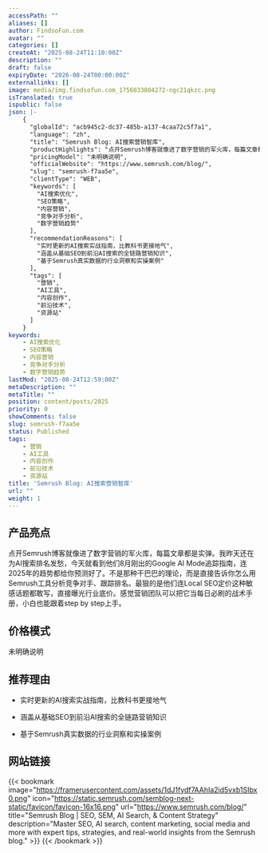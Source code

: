 ```yaml
---
accessPath: ""
aliases: []
author: FindsoFun.com
avatar: ""
categories: []
createAt: "2025-08-24T11:10:00Z"
description: ""
draft: false
expiryDate: "2026-08-24T00:00:00Z"
externallinks: []
image: media/img.findsofun.com_1756033804272-ngc21qkzc.png
isTranslated: true
ispublic: false
json: |-
    {
      "globalId": "acb945c2-dc37-485b-a137-4caa72c5f7a1",
      "language": "zh",
      "title": "Semrush Blog: AI搜索营销智库",
      "productHighlights": "点开Semrush博客就像进了数字营销的军火库，每篇文章都是实弹。我昨天还在为AI搜索排名发愁，今天就看到他们8月刚出的Google AI Mode追踪指南，连2025年的趋势都给你预测好了。不是那种干巴巴的理论，而是直接告诉你怎么用Semrush工具分析竞争对手、跟踪排名。最狠的是他们连Local SEO定价这种敏感话题都敢写，直接曝光行业底价。感觉营销团队可以把它当每日必刷的战术手册，小白也能跟着step by step上手。",
      "pricingModel": "未明确说明",
      "officialWebsite": "https://www.semrush.com/blog/",
      "slug": "semrush-f7aa5e",
      "clientType": "WEB",
      "keywords": [
        "AI搜索优化",
        "SEO策略",
        "内容营销",
        "竞争对手分析",
        "数字营销趋势"
      ],
      "recommendationReasons": [
        "实时更新的AI搜索实战指南，比教科书更接地气",
        "涵盖从基础SEO到前沿AI搜索的全链路营销知识",
        "基于Semrush真实数据的行业洞察和实操案例"
      ],
      "tags": [
        "营销",
        "AI工具",
        "内容创作",
        "前沿技术",
        "资源站"
      ]
    }
keywords:
    - AI搜索优化
    - SEO策略
    - 内容营销
    - 竞争对手分析
    - 数字营销趋势
lastMod: "2025-08-24T12:59:00Z"
metaDescription: ""
metaTitle: ""
position: content/posts/2025
priority: 0
showComments: false
slug: semrush-f7aa5e
status: Published
tags:
    - 营销
    - AI工具
    - 内容创作
    - 前沿技术
    - 资源站
title: 'Semrush Blog: AI搜索营销智库'
url: ""
weight: 1
---
```

## 产品亮点
点开Semrush博客就像进了数字营销的军火库，每篇文章都是实弹。我昨天还在为AI搜索排名发愁，今天就看到他们8月刚出的Google AI Mode追踪指南，连2025年的趋势都给你预测好了。不是那种干巴巴的理论，而是直接告诉你怎么用Semrush工具分析竞争对手、跟踪排名。最狠的是他们连Local SEO定价这种敏感话题都敢写，直接曝光行业底价。感觉营销团队可以把它当每日必刷的战术手册，小白也能跟着step by step上手。

## 价格模式
<!--more-->未明确说明

## 推荐理由
- 实时更新的AI搜索实战指南，比教科书更接地气

- 涵盖从基础SEO到前沿AI搜索的全链路营销知识

- 基于Semrush真实数据的行业洞察和实操案例

## 网站链接
{{< bookmark image="https://framerusercontent.com/assets/1dJ1fydf7AAhIa2id5vxb1SIbx0.png" icon="https://static.semrush.com/semblog-next-static/favicon/favicon-16x16.png" url="https://www.semrush.com/blog/" title="Semrush Blog | SEO, SEM, AI Search, & Content Strategy" description="Master SEO, AI search, content marketing, social media and more with expert tips, strategies, and real-world insights from the Semrush blog." >}}
{{< /bookmark >}}

